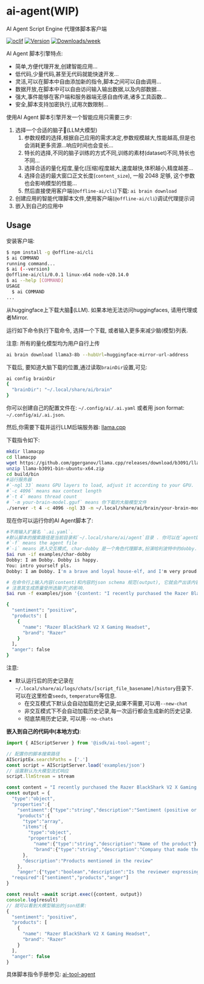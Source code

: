 # ai-agent(WIP)

AI Agent Script Engine 代理体脚本客户端

[![oclif](https://img.shields.io/badge/cli-oclif-brightgreen.svg)](https://oclif.io)
[![Version](https://img.shields.io/npm/v/ai-agent.svg)](https://npmjs.org/package/@offline-ai/cli)
[![Downloads/week](https://img.shields.io/npm/dw/ai-agent.svg)](https://npmjs.org/package/@offline-ai/cli)

AI Agent 脚本引擎特点:

* 简单,方便代理开发,创建智能应用...
* 低代码,少量代码,甚至无代码就能快速开发...
* 灵活,可以在脚本中自由添加新的指令,脚本之间可以自由调用...
* 数据开放,在脚本中可以自由访问输入输出数据,以及内部数据...
* 强大,事件能够在客户端和服务器端无感自由传递,诸多工具函数...
* 安全,脚本支持加密执行,试用次数限制...

使用AI Agent 脚本引擎开发一个智能应用只需要三步:

1. 选择一个合适的脑子🧠(LLM大模型)
   1. 参数规模的选择,根据自己应用的需求决定,参数规模越大,性能越高,但是也会消耗更多资源...响应时间也会变长...
   2. 特长的选择,不同的脑子训练的方式不同,训练的素材(dataset)不同,特长也不同...
   3. 选择合适的量化程度,量化(压缩)程度越大,速度越快,体积越小,精度越差...
   4. 选择合适的最大窗口正文长度(`content_size`), 一般 2048 足够, 这个参数也会影响模型的性能...
   5. 然后直接使用客户端(`@offline-ai/cli`)下载: `ai brain download`
2. 创建应用的智能代理脚本文件,使用客户端(`@offline-ai/cli`)调试代理提示词
3. 嵌入到自己的应用中

## Usage

安装客户端:

```sh
$ npm install -g @offline-ai/cli
$ ai COMMAND
running command...
$ ai (--version)
@offline-ai/cli/0.0.1 linux-x64 node-v20.14.0
$ ai --help [COMMAND]
USAGE
  $ ai COMMAND
...
```

从huggingface上下载大脑🧠(LLM).
如果本地无法访问huggingfaces, 请用代理或者Mirror.

运行如下命令执行下载命令, 选择一个下载, 或者输入更多来减少脑(模型)列表.

注意: 所有的量化模型均为用户自行上传

```bash
ai brain download llama3-8b --hubUrl=huggingface-mirror-url-address
```

下载后, 要知道大脑下载的位置,通过读取`brainDir`设置,可见:

```bash
ai config brainDir
{
  "brainDir": "~/.local/share/ai/brain"
}
```

你可以创建自己的配置文件在: `~/.config/ai/.ai.yaml` 或者用 json format: `~/.config/ai/.ai.json`.

然后,你需要下载并运行LLM后端服务器: [llama.cpp](https://github.com/ggerganov/llama.cpp/releases/latest)

下载指令如下:

```bash
mkdir llamacpp
cd llamacpp
wget https://github.com/ggerganov/llama.cpp/releases/download/b3091/llama-b3091-bin-ubuntu-x64.zip
unzip llama-b3091-bin-ubuntu-x64.zip
cd build/bin
#运行服务器
#`-ngl 33` means GPU layers to load, adjust it according to your GPU.
#`-c 4096` means max context length
#`-t 4` means thread count
# `-m your-brain-model.gguf` means 你下载的大脑模型文件
./server -t 4 -c 4096 -ngl 33 -m ~/.local/share/ai/brain/your-brain-model.gguf
```

现在你可以运行你的AI Agent脚本了:

```bash
#不用输入扩展名 `.ai.yaml`.
#默认脚本的搜索路径是当前目录和`~/.local/share/ai/agent`目录 . 你可以在`agentDirs`中配置, 或者直接在命令行中指定,注意命令行指定将覆盖配置文件中的设置.
#`-f` means the agent file
#`-i` means 进入交互模式, char-dobby 是一个角色代理脚本,扮演哈利波特中的dobby.
$ai run -if examples/char-dobby
Dobby: I am Dobby. Dobby is happy.
You: intro yourself pls.
Dobby: I am Dobby. I'm a brave and loyal house-elf, and I'm very proud to be a free elf. I love socks and wearing mismatched pairs.

# 在命令行上输入内容(content)和内容的json schema 规范(output), 它就会产出该内容对应的json数据.
# 注意其生成质量受所选脑子🧠的影响.
$ai run -f examples/json '{content: "I recently purchased the Razer BlackShark V2 X Gaming Headset, and it has significantly enhanced my gaming experience. This headset offers incredible sound quality, comfort, and features that are perfect for any serious gamer. Here’s why I highly recommend it: The 7.1 surround sound feature is a game-changer. The audio quality is superb, providing a truly immersive experience. I can clearly hear directional sounds, which is crucial for competitive gaming. The depth and clarity of the sound make it feel like I’m right in the middle of the action. The 50mm drivers deliver powerful, high-quality sound. The bass is deep and punchy without being overwhelming, while the mids and highs are crisp and clear. This balance makes the headset versatile, not only for gaming but also for listening to music and watching movies.", "output":{"type":"object","properties":{"sentiment":{"type":"string","description":"Sentiment (positive or negative)"},"products":{"type":"array","items":{"type":"object","properties":{"name":{"type":"string","description":"Name of the product"},"brand":{"type":"string","description":"Company that made the product"}}},"description":"Products mentioned in the review"},"anger":{"type":"boolean","description":"Is the reviewer expressing anger?"}},"required":["sentiment","products","anger"]}}'

{
  "sentiment": "positive",
  "products": [
    {
      "name": "Razer BlackShark V2 X Gaming Headset",
      "brand": "Razer"
    }
  ],
  "anger": false
}
```

注意:

* 默认运行后的历史记录在`~/.local/share/ai/logs/chats/[script_file_basename]/history`目录下. 可以在这里检查`seeds`, `temperature`等信息.
  * 在交互模式下默认会自动加载历史记录,如果不需要,可以用`--new-chat`
  * 非交互模式下不会自动加载历史记录,每一次运行都会生成新的历史记录.
  * 彻底禁用历史记录, 可以用`--no-chats`

**嵌入到自己的代码中(本地方式)**:

```ts
import { AIScriptServer } from '@isdk/ai-tool-agent';

// 配置你的脚本搜索路径
AIScriptEx.searchPaths = ['.']
const script = AIScriptServer.load('examples/json')
// 设置默认为大模型流式响应
script.llmStream = stream

const content = "I recently purchased the Razer BlackShark V2 X Gaming Headset, and it has significantly enhanced my gaming experience. This headset offers incredible sound quality, comfort, and features that are perfect for any serious gamer. Here’s why I highly recommend it: The 7.1 surround sound feature is a game-changer. The audio quality is superb, providing a truly immersive experience. I can clearly hear directional sounds, which is crucial for competitive gaming. The depth and clarity of the sound make it feel like I’m right in the middle of the action. The 50mm drivers deliver powerful, high-quality sound. The bass is deep and punchy without being overwhelming, while the mids and highs are crisp and clear. This balance makes the headset versatile, not only for gaming but also for listening to music and watching movies."
const output = {
  "type":"object",
  "properties":{
    "sentiment":{"type":"string","description":"Sentiment (positive or negative)"},
    "products":{
      "type":"array",
      "items":{
        "type":"object",
        "properties":{
          "name":{"type":"string","description":"Name of the product"},
          "brand":{"type":"string","description":"Company that made the product"}}
      },
      "description":"Products mentioned in the review"
    },
    "anger":{"type":"boolean","description":"Is the reviewer expressing anger?"}},
  "required":["sentiment","products","anger"]
}

const result =await script.exec({content, output})
console.log(result)
// 就可以看到大模型输出的json结果:
{
  "sentiment": "positive",
  "products": [
    {
      "name": "Razer BlackShark V2 X Gaming Headset",
      "brand": "Razer"
    }
  ],
  "anger": false
}
```

具体脚本指令手册参见: [ai-tool-agent](https://www.npmjs.com/package/@isdk/ai-tool-agent)
